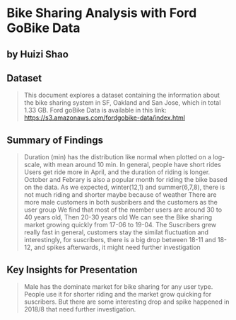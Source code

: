 # Bike Sharing Analysis with Ford GoBike Data
## by Huizi Shao

## Dataset

> This document explores a dataset containing the information about the bike sharing system in SF, Oakland and San Jose, which in total 1.33 GB. Ford goBike Data is available in this link: https://s3.amazonaws.com/fordgobike-data/index.html


## Summary of Findings

>  Duration (min) has the distribution like normal when plotted on a log-scale, with mean around 10 min. In general, people have short rides
> Users get ride more in April, and the duration of riding is longer. October and Febrary is also a popular month for riding the bike based on the data. As we expected, winter(12,1) and summer(6,7,8), there is not much riding and shorter maybe because of weather
> There are more male customers in both susbribers and the customers as the user group
> We find that most of the member users are around 30 to 40 years old, Then 20-30 years old
> We can see the Bike sharing market growing quickly from 17-06 to 19-04. The Suscribers grew really fast in general, customers stay the similat fluctuation and interestingly, for suscribers, there is a big drop between 18-11 and 18-12, and spikes afterwards, it might need further investigation


## Key Insights for Presentation

> Male has the dominate market for bike sharing for any user type. People use it for shorter riding and the market grow quicking for suscribers. But there are some interesting drop and spike happened in 2018/8 that need further investigation.
